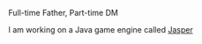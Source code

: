 Full-time Father, Part-time DM

I am working on a Java game engine called [Jasper](https://github.com/shawn-mcgee/jasper)
